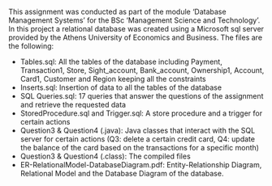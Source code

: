 This assignment was conducted as part of the module ‘Database Management Systems’ for the BSc ‘Management Science and Technology’. In this project a relational database was created using a Microsoft sql server provided by the Athens University of Economics and Business. The files are the following:
-	Tables.sql: All the tables of the database including Payment, Transaction1, Store, Sight_account, Bank_account, Ownership1, Account, Card1, Customer and Region keeping all the constraints 
-	Inserts.sql: Insertion of data to all the tables of the database
-	SQL Queries.sql: 17 queries that answer the questions of the assignment and retrieve the requested data 
-	StoredProcedure.sql and Trigger.sql: A store procedure and a trigger for certain actions
-	Question3 & Question4 (.java): Java classes that interact with the SQL server for certain actions (Q3: delete a certain credit card, Q4: update the balance of the card based on the transactions for a specific month)
-	Question3 & Question4 (.class): The compiled files
-	ER-RelationalModel-DatabaseDiagram.pdf: Entity-Relationship Diagram, Relational Model and the Database Diagram of the database. 

